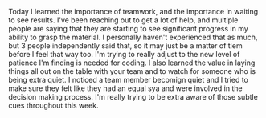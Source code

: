 Today I learned the importance of teamwork, and the importance in waiting to see results. I've been reaching out to get a lot of help, and multiple people are saying that they are starting to see significant progress in my ability to grasp the material. I personally haven't experienced that as much, but 3 people independently said that, so it may just be a matter of tiem before I feel that way too. I'm trying to really adjust to the new level of patience I'm finding is needed for coding. 
I also learned the value in laying things all out on the table with your team and to watch for someone who is being extra quiet. I noticed a team member becomign quiet and I tried to make sure they felt like they had an equal sya and were involved in the decision making process. I'm really trying to be extra aware of those subtle cues throughout this week. 